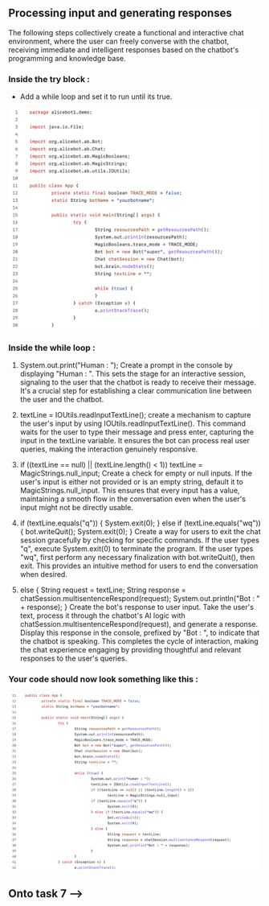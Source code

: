 ## Processing input and generating responses

The following steps collectively create a functional and interactive chat environment, where the user can freely converse with the chatbot, receiving immediate and intelligent responses based on the chatbot's programming and knowledge base.

### Inside the try block :
* Add a while loop and set it to run until its true.

![Processing input and generating responses](/images/9.png)


### Inside the while loop :
1. System.out.print("Human : ");
Create a prompt in the console by displaying "Human : ". This sets the stage for an interactive session, signaling to the user that the chatbot is ready to receive their message. It's a crucial step for establishing a clear communication line between the user and the chatbot.

3. textLine = IOUtils.readInputTextLine();
create a mechanism to capture the user's input by using IOUtils.readInputTextLine(). This command waits for the user to type their message and press enter, capturing the input in the textLine variable. It ensures the bot can process real user queries, making the interaction genuinely responsive.

5. if ((textLine == null) || (textLine.length() < 1))
					textLine = MagicStrings.null_input;
Create a check for empty or null inputs. If the user's input is either not provided or is an empty string, default it to MagicStrings.null_input. This ensures that every input has a value, maintaining a smooth flow in the conversation even when the user's input might not be directly usable.

6. if (textLine.equals("q")) {
					System.exit(0);
				}
   else if (textLine.equals("wq")) {
					bot.writeQuit();
					System.exit(0);
				}
Create a way for users to exit the chat session gracefully by checking for specific commands. If the user types "q", execute System.exit(0) to terminate the program. If the user types "wq", first perform any necessary finalization with bot.writeQuit(), then exit. This provides an intuitive method for users to end the conversation when desired.

7. else {
					String request = textLine;
					String response = chatSession.multisentenceRespond(request);
					System.out.println("Bot : " + response);
				}
Create the bot's response to user input. Take the user's text, process it through the chatbot's AI logic with chatSession.multisentenceRespond(request), and generate a response. Display this response in the console, prefixed by "Bot : ", to indicate that the chatbot is speaking. This completes the cycle of interaction, making the chat experience engaging by providing thoughtful and relevant responses to the user's queries.

### Your code should now look something like this :

![Processing input and generating responses](/images/8.png)

## Onto task 7 -->
